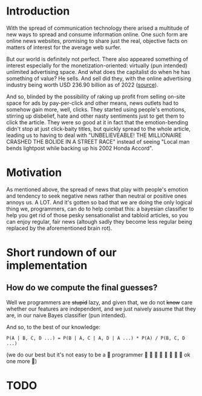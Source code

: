 # Introduction
With the spread of communication technology there arised a multitude of new ways to spread and consume information online.
One such form are online news websites, promising to share just the real, objective facts on matters of interest for the 
average web surfer.

But our world is definitely not perfect. There also appeared something of interest especially for the monetization-oriented:
 virtually (pun intended) unlimited advertising space. And what does the capitalist do when he has something of value? He sells.
And sell did they, with the online advertising industry being worth USD 236.90 billion as of 2022 ([source](https://www.grandviewresearch.com/industry-analysis/online-advertising-market-report#:~:text=The%20global%20online%20advertising%20market,and%20transformation%20in%20recent%20years)).

And so, blinded by the possibility of raking up profit from selling on-site space for ads by pay-per-click and other means, 
news outlets had to somehow gain more, well, clicks. They started using people's emotions, stirring up disbelief, hate and other
nasty sentiments just to get them to click the article. They were so good at it in fact that the emotion-bending didn't stop
at just click-baity titles, but quickly spread to the whole article, leading us to having to deal with "UNBELIEVEABLE! THE MILLIONAIRE
CRASHED THE BOLIDE IN A STREET RACE" instead of seeing "Local man bends lightpost while backing up his 2002 Honda Accord".

# Motivation
As mentioned above, the spread of news that play with people's emotion and tendency to seek negative news rather than neutral or
positive ones annoys us. A LOT. And it's gotten so bad that we are doing the only logical thing we, programmers, can do to 
help combat this: a bayesian classifier to help you get rid of those pesky sensationalist and tabloid articles, so you can enjoy
regular, fair news (altough sadly they become less regular being replaced by the aforementioned brain rot).

# Short rundown of our implementation
## How do we compute the final guesses?
Well we programmers are ~~stupid~~ lazy, and given that, we do not ~~know~~ care whether our features are independent, and we
just naively assume that they are, in our naive Bayes classifier (pun intended).

And so, to the best of our knowledge:

`P(A | B, C, D ...) = P(B | A, C | A, D | A ...) * P(A) / P(B, C, D ...)`

(we do our best but it's not easy to be a 🚀 programmer 🚀 🚀 🚀 🚀 🚀 🚀 🚀 🚀 ok one more 🚀)

# TODO